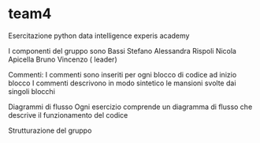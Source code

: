 # team4
Esercitazione python data intelligence experis academy

I componenti del gruppo sono
Bassi Stefano
Alessandra Rispoli
Nicola Apicella
Bruno Vincenzo ( leader)

Commenti:
I commenti sono inseriti per ogni blocco di codice ad inizio blocco
I commenti descrivono in modo sintetico le mansioni svolte dai singoli blocchi

Diagrammi di flusso
Ogni esercizio comprende un diagramma di flusso che descrive il funzionamento del codice


Strutturazione del gruppo

